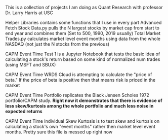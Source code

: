 This is a collection of projects I am doing as Quant Research with professor Dr. Larry Harris at USC 

Helper Libraries contains some functions that I use in every part
Advanced Fetch Stock Data.py pulls the N largest stocks by market cap from start to end year and combines them (Set to 500, 1990, 2019 usually)
Total Market Trades.py calculates market level event months using data from the whole NASDAQ (not just the N stocks from the previous) 

CAPM Event Time Test 1 is a Jupyter Notebook that tests the basic idea of calculating a stock's return based on some kind of normalized num trades (using MSFT and SBUX)

CAPM Event Time WRDS Cloud is attempting to calculate the "price of beta." If the price of beta is positive then that means risk is priced in the market

CAPM Event Time Portfolio replicates the Black Jensen Scholes 1972 portfolio/CAPM study. 
**Right now it demonstrates that there is evidence of less skew/kurtosis among the whole portfolio and much less noise in expected returns**

CAPM Event Time Individual Skew Kurtosis is to test skew and kurtosis on calculating a stock's own "event months" rather then market level event months. Pretty sure this file is messed up right now 
